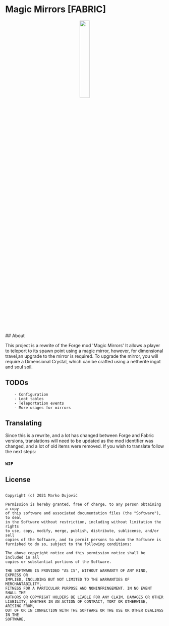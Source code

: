 # Magic Mirrors [FABRIC]
<p align=center><a href="https://modrinth.com/mod/fabric-api"><img src="https://imgur.com/wsOy56a.png" height=25% width=25%></a></p>
## About

This project is a rewrite of the Forge mod 'Magic Mirrors'
It allows a player to teleport to its spawn point using a magic mirror, however, for dimensional travel,an upgrade to the mirror is required. To upgrade the mirror, you will require a Dimensional Crystal, which can be crafted using a netherite ingot and soul soil.

## TODOs

```
    - Configuration
    - Loot tables
    - Teleportation events
    - More usages for mirrors
```

## Translating

Since this is a rewrite, and a lot has changed between Forge and Fabric versions, translations will need to be updated as the mod identifier was changed, and a lot of old items were removed.
If you wish to translate follow the next steps:

### ```WIP```

## License

```MIT License

Copyright (c) 2021 Marko Dujović

Permission is hereby granted, free of charge, to any person obtaining a copy
of this software and associated documentation files (the "Software"), to deal
in the Software without restriction, including without limitation the rights
to use, copy, modify, merge, publish, distribute, sublicense, and/or sell
copies of the Software, and to permit persons to whom the Software is
furnished to do so, subject to the following conditions:

The above copyright notice and this permission notice shall be included in all
copies or substantial portions of the Software.

THE SOFTWARE IS PROVIDED "AS IS", WITHOUT WARRANTY OF ANY KIND, EXPRESS OR
IMPLIED, INCLUDING BUT NOT LIMITED TO THE WARRANTIES OF MERCHANTABILITY,
FITNESS FOR A PARTICULAR PURPOSE AND NONINFRINGEMENT. IN NO EVENT SHALL THE
AUTHORS OR COPYRIGHT HOLDERS BE LIABLE FOR ANY CLAIM, DAMAGES OR OTHER
LIABILITY, WHETHER IN AN ACTION OF CONTRACT, TORT OR OTHERWISE, ARISING FROM,
OUT OF OR IN CONNECTION WITH THE SOFTWARE OR THE USE OR OTHER DEALINGS IN THE
SOFTWARE.
```
